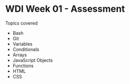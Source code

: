# WDI Week 01 - Assessment

Topics covered

- Bash
- Git
- Variables
- Conditionals
- Arrays
- JavaScript Objects
- Functions
- HTML
- CSS
